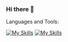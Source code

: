 ### Hi there 👋


Languages and Tools:

[![My Skills](https://skillicons.dev/icons?i=js,html,css,nodejs,figma&theme=dark)](https://skillicons.dev)
[![My Skills](https://skillicons.dev/icons?i=react,vue)](https://skillicons.dev)
